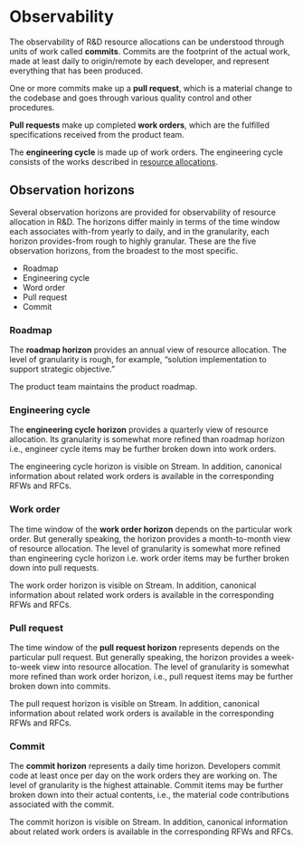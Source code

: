 
# Observability

The observability of R&D resource allocations can be understood through units of work called **commits**. Commits are the footprint of the actual work, made at least daily to origin/remote by each developer, and represent everything that has been produced.

One or more commits make up a **pull request**, which is a material change to the codebase and goes through various quality control and other procedures.

**Pull requests** make up completed **work orders**, which are the fulfilled specifications received from the product team. 

The **engineering cycle** is made up of work orders. The engineering cycle consists of the works described in [resource allocations](org/resource-allocation). 

## Observation horizons

Several observation horizons are provided for observability of resource allocation in R&D. The horizons differ mainly in terms of the time window each associates with-from yearly to daily, and in the granularity, each horizon provides-from rough to highly granular. These are the five observation horizons, from the broadest to the most specific.

* Roadmap
* Engineering cycle
* Word order
* Pull request
* Commit

### Roadmap

The **roadmap horizon** provides an annual view of resource allocation. The level of granularity is rough, for example, “solution implementation to support strategic objective.”

The product team maintains the product roadmap.

### Engineering cycle

The **engineering cycle horizon** provides a quarterly view of resource allocation. Its granularity is somewhat more refined than roadmap horizon i.e., engineer cycle items may be further broken down into work orders.

The engineering cycle horizon is visible on Stream. In addition, canonical information about related work orders is available in the corresponding RFWs and RFCs.

### Work order

The time window of the **work order horizon** depends on the particular work order. But generally speaking, the horizon provides a month-to-month view of resource allocation. The level of granularity is somewhat more refined than engineering cycle horizon i.e. work order items may be further broken down into pull requests.

The work order horizon is visible on Stream. In addition, canonical information about related work orders is available in the corresponding RFWs and RFCs.

### Pull request

The time window of the **pull request horizon** represents depends on the particular pull request. But generally speaking, the horizon provides a week-to-week view into resource allocation. The level of granularity is somewhat more refined than work order horizon, i.e., pull request items may be further broken down into commits.

The pull request horizon is visible on Stream. In addition, canonical information about related work orders is available in the corresponding RFWs and RFCs.

### Commit

The **commit horizon** represents a daily time horizon. Developers commit code at least once per day on the work orders they are working on. The level of granularity is the highest attainable. Commit items may be further broken down into their actual contents, i.e., the material code contributions associated with the commit.

The commit horizon is visible on Stream. In addition, canonical information about related work orders is available in the corresponding RFWs and RFCs.
